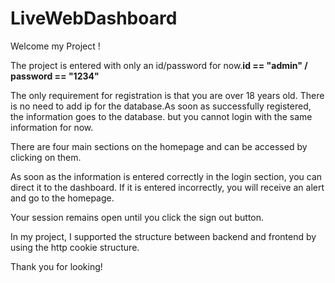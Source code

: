 # LiveWebDashboard
Welcome my Project !

The project is entered with only an id/password for now.<b>id == "admin" / password == "1234"</b>

The only requirement for registration is that you are over 18 years old.
There is no need to add ip for the database.As soon as successfully registered, the information goes to the database.
but you cannot login with the same information for now.

There are four main sections on the homepage and can be accessed by clicking on them.

As soon as the information is entered correctly in the login section, you can direct it to the dashboard.
If it is entered incorrectly, you will receive an alert and go to the homepage.

Your session remains open until you click the sign out button.

In my project, I supported the structure between backend and frontend by using the http cookie structure.

Thank you for looking!
